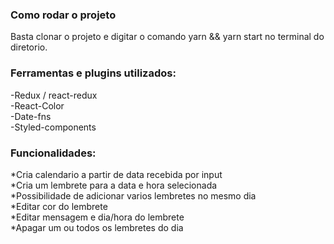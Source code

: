### Como rodar o projeto
Basta clonar o projeto e digitar o comando yarn && yarn start no terminal do diretorio.

### Ferramentas e plugins utilizados:
-Redux / react-redux<br />
-React-Color<br />
-Date-fns<br />
-Styled-components<br />


### Funcionalidades:
*Cria calendario a partir de data recebida por input <br />
*Cria um lembrete para a data e hora selecionada<br />
*Possibilidade de adicionar varios lembretes no mesmo dia<br />
*Editar cor do lembrete<br />
*Editar mensagem e dia/hora do lembrete<br />
*Apagar um ou todos os lembretes do dia<br />

